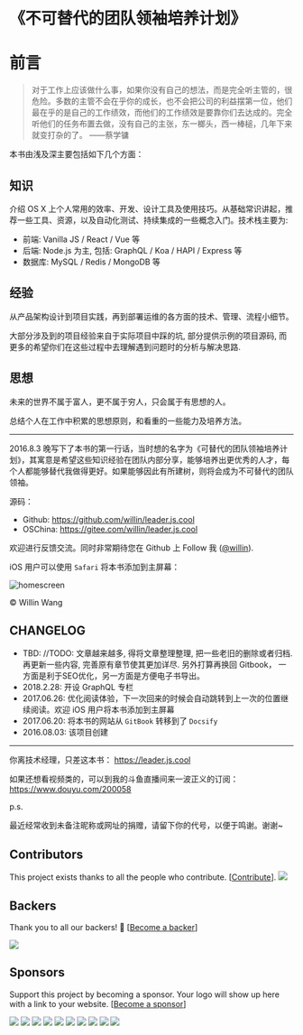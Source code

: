 # 《不可替代的团队领袖培养计划》

# 前言

> 对于工作上应该做什么事，如果你没有自己的想法，而是完全听主管的，很危险。多数的主管不会在乎你的成长，也不会把公司的利益摆第一位，他们最在乎的是自己的工作绩效，而他们的工作绩效是要靠你们去达成的。完全听他们的任务布置去做，没有自己的主张，东一榔头，西一棒槌，几年下来就变打杂的了。
> ——蔡学镛

本书由浅及深主要包括如下几个方面：

## 知识

介绍 OS X 上个人常用的效率、开发、设计工具及使用技巧。从基础常识讲起，推荐一些工具、资源，以及自动化测试、持续集成的一些概念入门。技术栈主要为:

- 前端: Vanilla JS / React / Vue 等
- 后端: Node.js 为主, 包括: GraphQL / Koa / HAPI / Express 等
- 数据库: MySQL / Redis / MongoDB 等

## 经验

从产品架构设计到项目实践，再到部署运维的各方面的技术、管理、流程小细节。

大部分涉及到的项目经验来自于实际项目中踩的坑, 部分提供示例的项目源码, 而更多的希望你们在这些过程中去理解遇到问题时的分析与解决思路.

## 思想

未来的世界不属于富人，更不属于穷人，只会属于有思想的人。

总结个人在工作中积累的思想原则，和看重的一些能力及培养方法。

---

2016.8.3 晚写下了本书的第一行话，当时想的名字为《可替代的团队领袖培养计划》，其寓意是希望这些知识经验在团队内部分享，能够培养出更优秀的人才，每个人都能够替代我做得更好。如果能够因此有所建树，则将会成为不可替代的团队领袖。

源码：

* Github: <https://github.com/willin/leader.js.cool>
* OSChina: <https://gitee.com/willin/leader.js.cool>

欢迎进行反馈交流。同时非常期待您在 Github 上 Follow 我 ([@willin](https://github.com/willin)).

iOS 用户可以使用 `Safari` 将本书添加到主屏幕：

![homescreen](https://user-images.githubusercontent.com/1890238/27512999-4c20f87e-591b-11e7-8682-a5fb52635d00.jpg)

&copy; Willin Wang

## CHANGELOG

- TBD: //TODO: 文章越来越多, 得将文章整理整理, 把一些老旧的删除或者归档. 再更新一些内容, 完善原有章节使其更加详尽. 另外打算再换回 Gitbook， 一方面是利于SEO优化，另一方面是方便电子书导出。
- 2018.2.28: 开设 GraphQL 专栏
- 2017.06.26: 优化阅读体验，下一次回来的时候会自动跳转到上一次的位置继续阅读。欢迎 iOS 用户将本书添加到主屏幕
- 2017.06.20: 将本书的网站从 `GitBook` 转移到了 `Docsify`
- 2016.08.03: 该项目创建

---

你离技术经理，只差这本书： <https://leader.js.cool>

如果还想看视频类的，可以到我的斗鱼直播间来一波正义的订阅： <https://www.douyu.com/200058>

p.s.

最近经常收到未备注昵称或网址的捐赠，请留下你的代号，以便于鸣谢。谢谢~

## Contributors

This project exists thanks to all the people who contribute. [[Contribute](CONTRIBUTING.md)].
<a href="https://github.com/willin/leader.js.cool/graphs/contributors"><img src="https://opencollective.com/willin/contributors.svg?width=890&button=false" /></a>

## Backers

Thank you to all our backers! 🙏 [[Become a backer](https://opencollective.com/willin#backer)]

<a href="https://opencollective.com/willin#backers" target="_blank"><img src="https://opencollective.com/willin/backers.svg?width=890"></a>

## Sponsors

Support this project by becoming a sponsor. Your logo will show up here with a link to your website. [[Become a sponsor](https://opencollective.com/willin#sponsor)]

<a href="https://opencollective.com/willin/sponsor/0/website" target="_blank"><img src="https://opencollective.com/willin/sponsor/0/avatar.svg"></a>
<a href="https://opencollective.com/willin/sponsor/1/website" target="_blank"><img src="https://opencollective.com/willin/sponsor/1/avatar.svg"></a>
<a href="https://opencollective.com/willin/sponsor/2/website" target="_blank"><img src="https://opencollective.com/willin/sponsor/2/avatar.svg"></a>
<a href="https://opencollective.com/willin/sponsor/3/website" target="_blank"><img src="https://opencollective.com/willin/sponsor/3/avatar.svg"></a>
<a href="https://opencollective.com/willin/sponsor/4/website" target="_blank"><img src="https://opencollective.com/willin/sponsor/4/avatar.svg"></a>
<a href="https://opencollective.com/willin/sponsor/5/website" target="_blank"><img src="https://opencollective.com/willin/sponsor/5/avatar.svg"></a>
<a href="https://opencollective.com/willin/sponsor/6/website" target="_blank"><img src="https://opencollective.com/willin/sponsor/6/avatar.svg"></a>
<a href="https://opencollective.com/willin/sponsor/7/website" target="_blank"><img src="https://opencollective.com/willin/sponsor/7/avatar.svg"></a>
<a href="https://opencollective.com/willin/sponsor/8/website" target="_blank"><img src="https://opencollective.com/willin/sponsor/8/avatar.svg"></a>
<a href="https://opencollective.com/willin/sponsor/9/website" target="_blank"><img src="https://opencollective.com/willin/sponsor/9/avatar.svg"></a>
